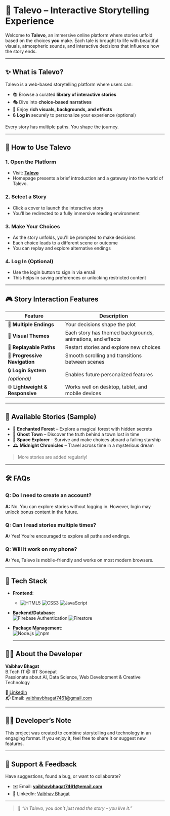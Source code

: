 # 🌌 Talevo – Interactive Storytelling Experience

Welcome to **Talevo**, an immersive online platform where stories unfold based on the choices **you** make. Each tale is brought to life with beautiful visuals, atmospheric sounds, and interactive decisions that influence how the story ends.

---

## ✨ What is Talevo?

Talevo is a web-based storytelling platform where users can:

- 📚 Browse a curated **library of interactive stories**
- 🎭 Dive into **choice-based narratives**
- 🌌 Enjoy **rich visuals, backgrounds, and effects**
- 🔒 **Log in** securely to personalize your experience (optional)

Every story has multiple paths. You shape the journey.

---

## 🧭 How to Use Talevo

### 1. **Open the Platform**
- Visit: **[Talevo](https://talevo-2.vercel.app)**  
- Homepage presents a brief introduction and a gateway into the world of Talevo.

### 2. **Select a Story**
- Click a cover to launch the interactive story
- You’ll be redirected to a fully immersive reading environment

### 3. **Make Your Choices**
- As the story unfolds, you'll be prompted to make decisions
- Each choice leads to a different scene or outcome
- You can replay and explore alternative endings

### 4. **Log In (Optional)**
- Use the login button to sign in via email 
- This helps in saving preferences or unlocking restricted content

---

## 🎮 Story Interaction Features

| Feature                          | Description |
|----------------------------------|-------------|
| 🔀 **Multiple Endings**          | Your decisions shape the plot |
| 🌄 **Visual Themes**             | Each story has themed backgrounds, animations, and effects |
| 🧠 **Replayable Paths**          | Restart stories and explore new choices |
| 📖 **Progressive Navigation**    | Smooth scrolling and transitions between scenes |
| 🔒 **Login System** *(optional)* | Enables future personalized features |
| 🌐 **Lightweight & Responsive**  | Works well on desktop, tablet, and mobile devices |

---

## 🧩 Available Stories (Sample)

- 🌲 **Enchanted Forest** – Explore a magical forest with hidden secrets  
- 👻 **Ghost Town** – Discover the truth behind a town lost in time  
- 🚀 **Space Explorer** – Survive and make choices aboard a failing starship  
- 🕰️ **Midnight Chronicles** – Travel across time in a mysterious dream

> More stories are added regularly!

---

## 🛠️ FAQs

### Q: Do I need to create an account?
**A:** No. You can explore stories without logging in. However, login may unlock bonus content in the future.

### Q: Can I read stories multiple times?
**A:** Yes! You’re encouraged to explore all paths and endings.

### Q: Will it work on my phone?
**A:** Yes, Talevo is mobile-friendly and works on most modern browsers.

---

## 🧰 Tech Stack

- **Frontend**:  
  - ![HTML5](https://img.shields.io/badge/-HTML5-E34F26?logo=html5&logoColor=white) ![CSS3](https://img.shields.io/badge/-CSS3-1572B6?logo=css3&logoColor=white) ![JavaScript](https://img.shields.io/badge/-JavaScript-F7DF1E?logo=javascript&logoColor=black)

- **Backend/Database**:  
  ![Firebase Authentication](https://img.shields.io/badge/-Firebase%20Auth-FFCA28?logo=firebase&logoColor=black) ![Firestore](https://img.shields.io/badge/-Firestore-FFA000?logo=firebase&logoColor=black) 

- **Package Management**:  
  ![Node.js](https://img.shields.io/badge/-Node.js-339933?logo=node.js&logoColor=white) ![npm](https://img.shields.io/badge/-npm-CB3837?logo=npm&logoColor=white)
 
  ---

## 🙋‍♂️ About the Developer

**Vaibhav Bhagat**  
B.Tech IT @ IIIT Sonepat  
Passionate about AI, Data Science, Web Development & Creative Technology  

🔗 [LinkedIn](https://www.linkedin.com/in/vaibhavbhagat5)  
📬 Email: vaibhavbhagat7461@gmail.com

---

## 🧑‍💻 Developer’s Note

This project was created to combine storytelling and technology in an engaging format. If you enjoy it, feel free to share it or suggest new features.

---

## 📩 Support & Feedback

Have suggestions, found a bug, or want to collaborate?

- ✉️ Email: **vaibhavbhagat7461@email.com**
- 💼 LinkedIn: [Vaibhav Bhagat](https://www.linkedin.com/in/vaibhavbhagat5)

---

> 📝 _“In Talevo, you don’t just read the story – you live it.”_
